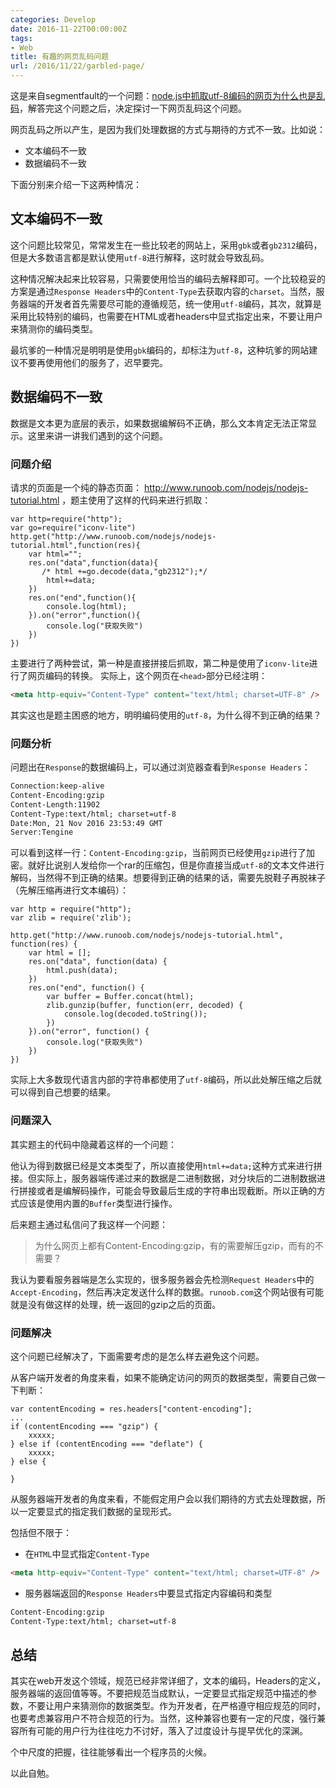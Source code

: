 ```yaml
---
categories: Develop
date: 2016-11-22T00:00:00Z
tags:
- Web
title: 有趣的网页乱码问题
url: /2016/11/22/garbled-page/
---
```


这是来自segmentfault的一个问题：[node.js中抓取utf-8编码的网页为什么也是乱码](https://segmentfault.com/q/1010000007540588)，解答完这个问题之后，决定探讨一下网页乱码这个问题。

<!--more-->

网页乱码之所以产生，是因为我们处理数据的方式与期待的方式不一致。比如说：

- 文本编码不一致
- 数据编码不一致

下面分别来介绍一下这两种情况：

## 文本编码不一致

这个问题比较常见，常常发生在一些比较老的网站上，采用`gbk`或者`gb2312`编码，但是大多数语言都是默认使用`utf-8`进行解释，这时就会导致乱码。

这种情况解决起来比较容易，只需要使用恰当的编码去解释即可。一个比较稳妥的方案是通过`Response Headers`中的`Content-Type`去获取内容的`charset`。当然，服务器端的开发者首先需要尽可能的遵循规范，统一使用`utf-8`编码，其次，就算是采用比较特别的编码，也需要在HTML或者headers中显式指定出来，不要让用户来猜测你的编码类型。

最坑爹的一种情况是明明是使用`gbk`编码的，却标注为`utf-8`，这种坑爹的网站建议不要再使用他们的服务了，迟早要完。

## 数据编码不一致

数据是文本更为底层的表示，如果数据编解码不正确，那么文本肯定无法正常显示。这里来讲一讲我们遇到的这个问题。

### 问题介绍

请求的页面是一个纯的静态页面： <http://www.runoob.com/nodejs/nodejs-tutorial.html> ，题主使用了这样的代码来进行抓取：

```nodejs
var http=require("http");
var go=require("iconv-lite")
http.get("http://www.runoob.com/nodejs/nodejs-tutorial.html",function(res){
    var html="";
    res.on("data",function(data){
       /* html +=go.decode(data,"gb2312");*/
        html+=data;
    })
    res.on("end",function(){
        console.log(html);
    }).on("error",function(){
        console.log("获取失败")
    })
})
```

主要进行了两种尝试，第一种是直接拼接后抓取，第二种是使用了`iconv-lite`进行了网页编码的转换。
实际上，这个网页在`<head>`部分已经注明：

```html
<meta http-equiv="Content-Type" content="text/html; charset=UTF-8" />
```

其实这也是题主困惑的地方，明明编码使用的`utf-8`，为什么得不到正确的结果？

### 问题分析

问题出在`Response`的数据编码上，可以通过浏览器查看到`Response Headers`：

```html
Connection:keep-alive
Content-Encoding:gzip
Content-Length:11902
Content-Type:text/html; charset=utf-8
Date:Mon, 21 Nov 2016 23:53:49 GMT
Server:Tengine
```

可以看到这样一行：`Content-Encoding:gzip`，当前网页已经使用`gzip`进行了加密。就好比说别人发给你一个rar的压缩包，但是你直接当成`utf-8`的文本文件进行解码，当然得不到正确的结果。想要得到正确的结果的话，需要先脱鞋子再脱袜子（先解压缩再进行文本编码）：

```nodejs
var http = require("http");
var zlib = require('zlib');

http.get("http://www.runoob.com/nodejs/nodejs-tutorial.html", function(res) {
    var html = [];
    res.on("data", function(data) {
        html.push(data);
    })
    res.on("end", function() {
        var buffer = Buffer.concat(html);
        zlib.gunzip(buffer, function(err, decoded) {
            console.log(decoded.toString());
        })
    }).on("error", function() {
        console.log("获取失败")
    })
})
```

实际上大多数现代语言内部的字符串都使用了`utf-8`编码，所以此处解压缩之后就可以得到自己想要的结果。

### 问题深入

其实题主的代码中隐藏着这样的一个问题：

他认为得到数据已经是文本类型了，所以直接使用`html+=data;`这种方式来进行拼接。但实际上，服务器端传递过来的数据是二进制数据，对分块后的二进制数据进行拼接或者是编解码操作，可能会导致最后生成的字符串出现截断。所以正确的方式应该是使用内置的`Buffer`类型进行操作。

后来题主通过私信问了我这样一个问题：

> 为什么网页上都有Content-Encoding:gzip，有的需要解压gzip，而有的不需要？

我认为要看服务器端是怎么实现的，很多服务器会先检测`Request Headers`中的`Accept-Encoding`，然后再决定发送什么样的数据。`runoob.com`这个网站很有可能就是没有做这样的处理，统一返回的gzip之后的页面。

### 问题解决

这个问题已经解决了，下面需要考虑的是怎么样去避免这个问题。

从客户端开发者的角度来看，如果不能确定访问的网页的数据类型，需要自己做一下判断：

```nodejs
var contentEncoding = res.headers["content-encoding"];
...
if (contentEncoding === "gzip") {
    xxxxx;
} else if (contentEncoding === "deflate") {
    xxxxx;
} else {

}
```

从服务器端开发者的角度来看，不能假定用户会以我们期待的方式去处理数据，所以一定要显式的指定我们数据的呈现形式。

包括但不限于：

- 在`HTML`中显式指定`Content-Type`

```html
<meta http-equiv="Content-Type" content="text/html; charset=UTF-8" />
```

- 服务器端返回的`Response Headers`中要显式指定内容编码和类型

```html
Content-Encoding:gzip
Content-Type:text/html; charset=utf-8
```

## 总结

其实在web开发这个领域，规范已经非常详细了，文本的编码，Headers的定义，服务器端的返回值等等。不要把规范当成默认，一定要显式指定规范中描述的参数，不要让用户来猜测你的数据类型。作为开发者，在严格遵守相应规范的同时，也要考虑兼容用户不符合规范的行为。当然，这种兼容也要有一定的尺度，强行兼容所有可能的用户行为往往吃力不讨好，落入了过度设计与提早优化的深渊。

个中尺度的把握，往往能够看出一个程序员的火候。

以此自勉。
